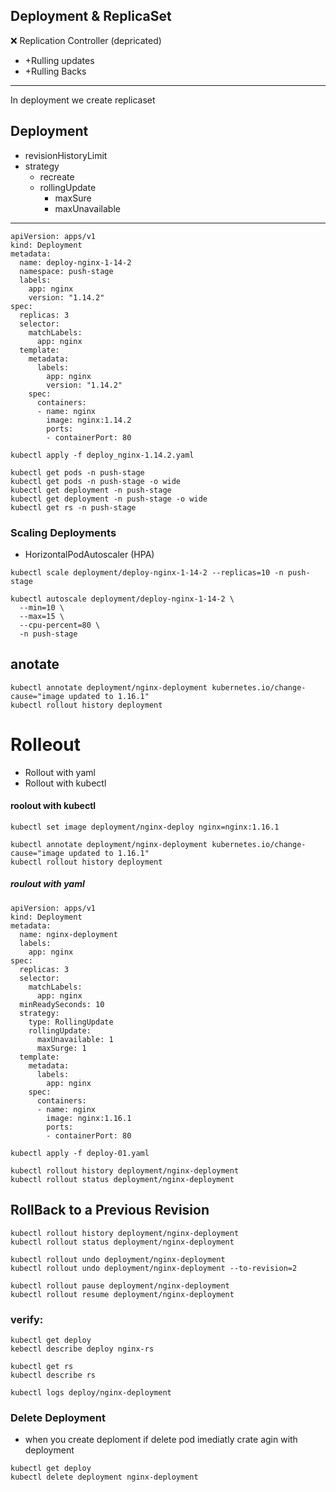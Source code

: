 
##  Deployment    &     ReplicaSet 
:x: Replication Controller (depricated)
  * +Rulling updates
  * +Rulling Backs
------------------------------------------------ 
In deployment we create replicaset
## Deployment
* revisionHistoryLimit
* strategy
  - recreate
  - rollingUpdate
     + maxSure
     + maxUnavailable
--------------------------------------------------
```
apiVersion: apps/v1
kind: Deployment
metadata:
  name: deploy-nginx-1-14-2
  namespace: push-stage
  labels:
    app: nginx
    version: "1.14.2"
spec:
  replicas: 3
  selector:
    matchLabels:
      app: nginx
  template:
    metadata:
      labels:
        app: nginx
        version: "1.14.2"
    spec:
      containers:
      - name: nginx
        image: nginx:1.14.2
        ports:
        - containerPort: 80

```
```
kubectl apply -f deploy_nginx-1.14.2.yaml
```
```
kubectl get pods -n push-stage
kubectl get pods -n push-stage -o wide
kubectl get deployment -n push-stage
kubectl get deployment -n push-stage -o wide
kubectl get rs -n push-stage
```
### Scaling Deployments
- HorizontalPodAutoscaler (HPA)
```
kubectl scale deployment/deploy-nginx-1-14-2 --replicas=10 -n push-stage
```
```
kubectl autoscale deployment/deploy-nginx-1-14-2 \
  --min=10 \
  --max=15 \
  --cpu-percent=80 \
  -n push-stage
```
## anotate
```
kubectl annotate deployment/nginx-deployment kubernetes.io/change-cause="image updated to 1.16.1"
kubectl rollout history deployment
```

# Rolleout
- Rollout with yaml
- Rollout with kubectl

#### roolout with kubectl

```
kubectl set image deployment/nginx-deploy nginx=nginx:1.16.1
```
```
kubectl annotate deployment/nginx-deployment kubernetes.io/change-cause="image updated to 1.16.1"
kubectl rollout history deployment
```
##### roulout with yaml
```
apiVersion: apps/v1
kind: Deployment
metadata:
  name: nginx-deployment
  labels:
    app: nginx
spec:
  replicas: 3
  selector:
    matchLabels:
      app: nginx
  minReadySeconds: 10
  strategy:
    type: RollingUpdate
    rollingUpdate:
      maxUnavailable: 1
      maxSurge: 1
  template:
    metadata:
      labels:
        app: nginx
    spec:
      containers:
      - name: nginx
        image: nginx:1.16.1
        ports:
        - containerPort: 80
```
```
kubectl apply -f deploy-01.yaml
```
```
kubectl rollout history deployment/nginx-deployment
kubectl rollout status deployment/nginx-deployment
```

## RollBack to a Previous Revision

```
kubectl rollout history deployment/nginx-deployment
kubectl rollout status deployment/nginx-deployment
```

```
kubectl rollout undo deployment/nginx-deployment
kubectl rollout undo deployment/nginx-deployment --to-revision=2
```

```
kubectl rollout pause deployment/nginx-deployment
kubectl rollout resume deployment/nginx-deployment
```


### verify:
```
kubectl get deploy
kebectl describe deploy nginx-rs

kubectl get rs
kubectl describe rs

kubectl logs deploy/nginx-deployment
```

### Delete Deployment
* when you create deploment if delete pod imediatly crate agin with deployment
```
kubectl get deploy
kubectl delete deployment nginx-deployment
```
